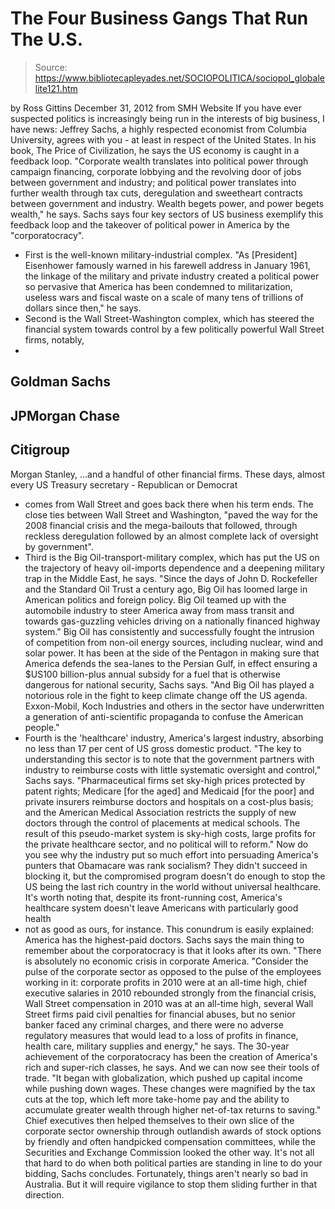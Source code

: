 # The Four Business Gangs That Run The U.S.

> Source: https://www.bibliotecapleyades.net/SOCIOPOLITICA/sociopol_globalelite121.htm

by Ross Gittins
December 31, 2012
from
SMH Website
If you have ever suspected politics is
increasingly being run in the interests of big business, I have news:
Jeffrey Sachs, a highly respected economist from Columbia University,
agrees with you - at least in respect of the United States.
In his book, The Price of Civilization, he says the US economy is
caught in a feedback loop.
"Corporate wealth translates into political
power through campaign financing, corporate lobbying and the revolving
door of jobs between government and industry; and political power
translates into further wealth through tax cuts, deregulation and
sweetheart contracts between government and industry. Wealth begets
power, and power begets wealth," he says.
Sachs says four key sectors of US business
exemplify this feedback loop and the takeover of political power in America
by the "corporatocracy".
- First
is the well-known
military-industrial complex.
"As [President] Eisenhower famously
warned in his farewell address in January 1961, the linkage of the
military and private industry created a political power so pervasive
that America has been condemned to militarization, useless wars and
fiscal waste on a scale of many tens of trillions of dollars since
then," he says.
- Second
is the
Wall Street-Washington complex, which
has steered the financial system towards control by a few politically
powerful Wall Street firms, notably,
-
Goldman Sachs
-
JPMorgan Chase
-
Citigroup
-
Morgan Stanley,
...and a handful of other financial firms.
These days, almost every US Treasury secretary - Republican or Democrat
- comes from Wall Street and goes back there when his term ends.
The close ties between Wall Street and
Washington,
"paved the way for the 2008 financial
crisis and the mega-bailouts that followed, through reckless
deregulation followed by an almost complete lack of oversight by
government".
- Third
is the
Big Oil-transport-military complex,
which has put the US on the trajectory of heavy oil-imports dependence
and a deepening military trap in the Middle East, he says.
"Since the days of John D. Rockefeller
and the Standard Oil Trust a century ago, Big Oil has loomed large
in American politics and foreign policy. Big Oil teamed up with the
automobile industry to steer America away from mass transit and
towards gas-guzzling vehicles driving on a nationally financed
highway system."
Big Oil has consistently and successfully
fought the intrusion of competition from non-oil energy sources,
including nuclear, wind and solar power.
It has been at the side of the Pentagon in making sure that America
defends the sea-lanes to the Persian Gulf, in effect ensuring a $US100
billion-plus annual subsidy for a fuel that is otherwise dangerous for
national security, Sachs says.
"And Big Oil has played a notorious role
in the fight to keep climate change off the US agenda. Exxon-Mobil,
Koch Industries and others in the sector have underwritten a
generation of anti-scientific propaganda to confuse the American
people."
- Fourth
is the 'healthcare'
industry, America's largest industry, absorbing no less than
17 per cent of US gross domestic product.
"The key to understanding this sector is
to note that the government partners with industry to reimburse
costs with little systematic oversight and control," Sachs says.
"Pharmaceutical firms set sky-high
prices protected by patent rights; Medicare [for the aged] and
Medicaid [for the poor] and private insurers reimburse doctors and
hospitals on a cost-plus basis; and the American Medical Association
restricts the supply of new doctors through the control of
placements at medical schools.
The result of this pseudo-market system
is sky-high costs, large profits for the private healthcare sector,
and no political will to reform."
Now do you see why the industry put so much
effort into persuading America's punters that Obamacare was rank
socialism?
They didn't succeed in blocking it, but the
compromised program doesn't do enough to stop the US being the last rich
country in the world without universal healthcare.
It's worth noting that, despite its front-running cost, America's
healthcare system doesn't leave Americans with particularly good health
- not as good as ours, for instance. This conundrum is easily explained:
America has the highest-paid doctors.
Sachs says the main thing to remember about
the corporatocracy is that it looks after
its own.
"There is absolutely no economic crisis in
corporate America.
"Consider the pulse of the corporate sector as opposed to the pulse of
the employees working in it: corporate profits in 2010 were at an
all-time high, chief executive salaries in 2010 rebounded strongly from
the financial crisis, Wall Street compensation in 2010 was at an
all-time high, several Wall Street firms paid civil penalties for
financial abuses, but no senior banker faced any criminal charges, and
there were no adverse regulatory measures that would lead to a loss of
profits in finance, health care, military supplies and energy," he says.
The 30-year achievement of the corporatocracy
has been the creation of America's rich and super-rich classes, he says.
And we can now see their tools of trade.
"It began with globalization, which pushed
up capital income while pushing down wages. These changes were magnified
by the tax cuts at the top, which left more take-home pay and the
ability to accumulate greater wealth through higher net-of-tax returns
to saving."
Chief executives then helped themselves to their
own slice of the corporate sector ownership through outlandish awards of
stock options by friendly and often handpicked compensation committees,
while the Securities and Exchange Commission looked the other way. It's not
all that hard to do when both political parties are standing in line to do
your bidding, Sachs concludes.
Fortunately, things aren't nearly so bad in Australia. But it will require
vigilance to stop them sliding further in that direction.
